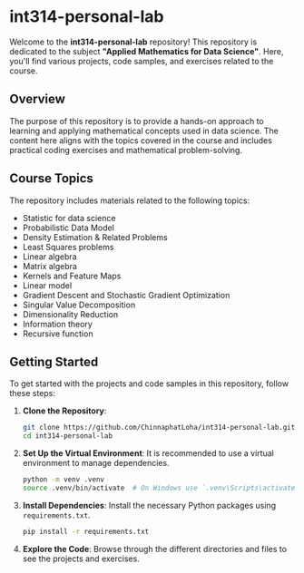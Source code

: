 # int314-personal-lab

Welcome to the **int314-personal-lab** repository! This repository is dedicated to the subject **"Applied Mathematics for Data Science"**. Here, you'll find various projects, code samples, and exercises related to the course.

## Overview

The purpose of this repository is to provide a hands-on approach to learning and applying mathematical concepts used in data science. The content here aligns with the topics covered in the course and includes practical coding exercises and mathematical problem-solving.

## Course Topics

The repository includes materials related to the following topics:

- Statistic for data science
- Probabilistic Data Model
- Density Estimation & Related Problems
- Least Squares problems
- Linear algebra
- Matrix algebra
- Kernels and Feature Maps
- Linear model
- Gradient Descent and Stochastic Gradient Optimization
- Singular Value Decomposition
- Dimensionality Reduction
- Information theory
- Recursive function

## Getting Started

To get started with the projects and code samples in this repository, follow these steps:

1. **Clone the Repository**:

   ```bash
   git clone https://github.com/ChinnaphatLoha/int314-personal-lab.git
   cd int314-personal-lab
   ```

2. **Set Up the Virtual Environment**:
   It is recommended to use a virtual environment to manage dependencies.

   ```bash
   python -m venv .venv
   source .venv/bin/activate  # On Windows use `.venv\Scripts\activate`
   ```

3. **Install Dependencies**:
   Install the necessary Python packages using `requirements.txt`.

   ```bash
   pip install -r requirements.txt
   ```

4. **Explore the Code**:
   Browse through the different directories and files to see the projects and exercises.
